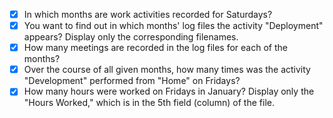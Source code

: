 - [x] In which months are work activities recorded for Saturdays?
- [x] You want to find out in which months' log files the activity "Deployment" appears? Display only the corresponding filenames.
- [x] How many meetings are recorded in the log files for each of the months?
- [x] Over the course of all given months, how many times was the activity "Development" performed from "Home" on Fridays?
- [x] How many hours were worked on Fridays in January? Display only the "Hours Worked," which is in the 5th field (column) of the file.